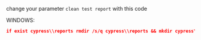 change your parameter `clean test report` with this code


WINDOWS:

```json
if exist cypress\\reports rmdir /s/q cypress\\reports && mkdir cypress\\reports mkdir cypress\\reports\\mochareports
```